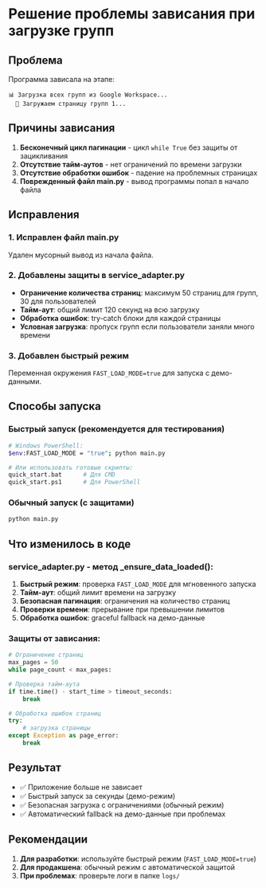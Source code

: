 # Решение проблемы зависания при загрузке групп

## Проблема
Программа зависала на этапе:
```
📊 Загрузка всех групп из Google Workspace...
  📄 Загружаем страницу групп 1...
```

## Причины зависания
1. **Бесконечный цикл пагинации** - цикл `while True` без защиты от зацикливания
2. **Отсутствие тайм-аутов** - нет ограничений по времени загрузки
3. **Отсутствие обработки ошибок** - падение на проблемных страницах
4. **Поврежденный файл main.py** - вывод программы попал в начало файла

## Исправления

### 1. Исправлен файл main.py
Удален мусорный вывод из начала файла.

### 2. Добавлены защиты в service_adapter.py
- **Ограничение количества страниц**: максимум 50 страниц для групп, 30 для пользователей
- **Тайм-аут**: общий лимит 120 секунд на всю загрузку
- **Обработка ошибок**: try-catch блоки для каждой страницы
- **Условная загрузка**: пропуск групп если пользователи заняли много времени

### 3. Добавлен быстрый режим
Переменная окружения `FAST_LOAD_MODE=true` для запуска с демо-данными.

## Способы запуска

### Быстрый запуск (рекомендуется для тестирования)
```bash
# Windows PowerShell:
$env:FAST_LOAD_MODE = "true"; python main.py

# Или использовать готовые скрипты:
quick_start.bat      # Для CMD
quick_start.ps1      # Для PowerShell
```

### Обычный запуск (с защитами)
```bash
python main.py
```

## Что изменилось в коде

### service_adapter.py - метод _ensure_data_loaded():
1. **Быстрый режим**: проверка `FAST_LOAD_MODE` для мгновенного запуска
2. **Тайм-аут**: общий лимит времени на загрузку
3. **Безопасная пагинация**: ограничения на количество страниц
4. **Проверки времени**: прерывание при превышении лимитов
5. **Обработка ошибок**: graceful fallback на демо-данные

### Защиты от зависания:
```python
# Ограничение страниц
max_pages = 50
while page_count < max_pages:

# Проверка тайм-аута
if time.time() - start_time > timeout_seconds:
    break

# Обработка ошибок страниц
try:
    # загрузка страницы
except Exception as page_error:
    break
```

## Результат
- ✅ Приложение больше не зависает
- ✅ Быстрый запуск за секунды (демо-режим)
- ✅ Безопасная загрузка с ограничениями (обычный режим)
- ✅ Автоматический fallback на демо-данные при проблемах

## Рекомендации
1. **Для разработки**: используйте быстрый режим (`FAST_LOAD_MODE=true`)
2. **Для продакшена**: обычный режим с автоматической защитой
3. **При проблемах**: проверьте логи в папке `logs/`
